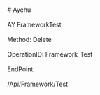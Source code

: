 <br>#     Ayehu</br>
<br>AY FrameworkTest</br>
<br>Method: Delete</br>
<br>OperationID: Framework_Test</br>
<br>EndPoint:</br>
<br>/Api/Framework/Test</br>
